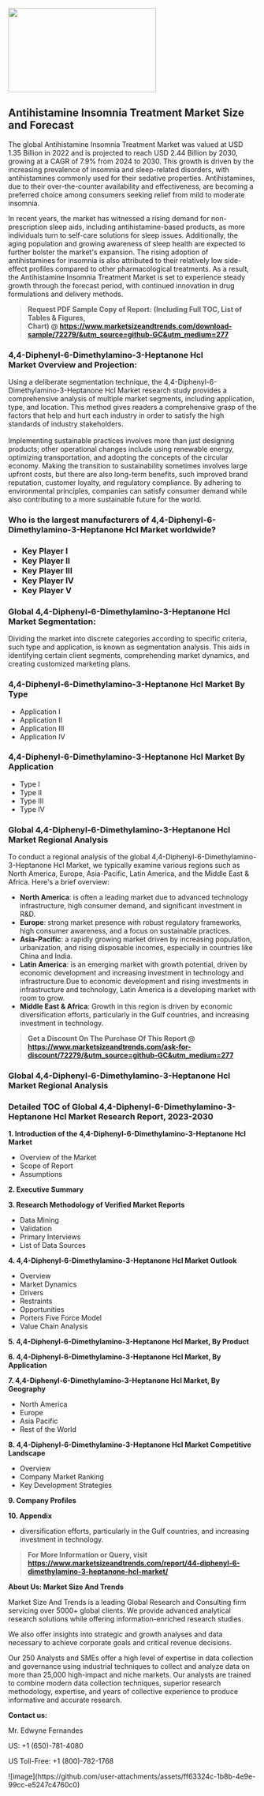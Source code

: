 <p><img class="alignnone size-medium wp-image-20088" src="https://ffe5etoiles.com/wp-content/uploads/2024/12/MST1-300x171.png" alt="" width="300" height="171" /></p><h2>Antihistamine Insomnia Treatment Market Size and Forecast</h2><p>The global Antihistamine Insomnia Treatment Market was valued at USD 1.35 Billion in 2022 and is projected to reach USD 2.44 Billion by 2030, growing at a CAGR of 7.9% from 2024 to 2030. This growth is driven by the increasing prevalence of insomnia and sleep-related disorders, with antihistamines commonly used for their sedative properties. Antihistamines, due to their over-the-counter availability and effectiveness, are becoming a preferred choice among consumers seeking relief from mild to moderate insomnia.</p><p>In recent years, the market has witnessed a rising demand for non-prescription sleep aids, including antihistamine-based products, as more individuals turn to self-care solutions for sleep issues. Additionally, the aging population and growing awareness of sleep health are expected to further bolster the market's expansion. The rising adoption of antihistamines for insomnia is also attributed to their relatively low side-effect profiles compared to other pharmacological treatments. As a result, the Antihistamine Insomnia Treatment Market is set to experience steady growth through the forecast period, with continued innovation in drug formulations and delivery methods.</p></p><blockquote id="" class=""><strong>Request PDF Sample Copy of Report: (Including Full TOC, List of Tables &amp; Figures, Chart)&nbsp;@&nbsp;<strong><a href="https://www.marketsizeandtrends.com/download-sample/72279/&utm_source=github-GC&utm_medium=277" target="_blank">https://www.marketsizeandtrends.com/download-sample/72279/&utm_source=github-GC&utm_medium=277</a></strong></strong></blockquote><h3 id="" class="">4,4-Diphenyl-6-Dimethylamino-3-Heptanone Hcl Market&nbsp;Overview and Projection:</h3><p id="" class="">Using a deliberate segmentation technique, the 4,4-Diphenyl-6-Dimethylamino-3-Heptanone Hcl Market research study provides a comprehensive analysis of multiple market segments, including application, type, and location. This method gives readers a comprehensive grasp of the factors that help and hurt each industry in order to satisfy the high standards of industry stakeholders. <br /> <br />Implementing sustainable practices involves more than just designing products; other operational changes include using renewable energy, optimizing transportation, and adopting the concepts of the circular economy. Making the transition to sustainability sometimes involves large upfront costs, but there are also long-term benefits, such improved brand reputation, customer loyalty, and regulatory compliance. By adhering to environmental principles, companies can satisfy consumer demand while also contributing to a more sustainable future for the world.</p><h3 id="" class="">Who is the largest manufacturers of&nbsp;4,4-Diphenyl-6-Dimethylamino-3-Heptanone Hcl Market worldwide?</h3><h3 class=""><p><ul><li>Key Player I </li><li> Key Player II </li><li> Key Player III </li><li> Key Player IV </li><li> Key Player V</li></ul></p></h3><h3 id="" class="">Global&nbsp;4,4-Diphenyl-6-Dimethylamino-3-Heptanone Hcl Market Segmentation:</h3><p id="" class="">Dividing the market into discrete categories according to specific criteria, such type and application, is known as segmentation analysis. This aids in identifying certain client segments, comprehending market dynamics, and creating customized marketing plans.</p><h3 id="" class="">4,4-Diphenyl-6-Dimethylamino-3-Heptanone Hcl Market&nbsp;By Type</h3><p><p><ul><li>Application I</li><li> Application II</li><li> Application III</li><li> Application IV</p></li></ul></p></p><h3 id="" class="">4,4-Diphenyl-6-Dimethylamino-3-Heptanone Hcl Market&nbsp;By Application</h3><p class=""><p><ul><li>Type I</li><li> Type II</li><li> Type III</li><li> Type IV</li></ul></p></p><h3 id="" class="">Global 4,4-Diphenyl-6-Dimethylamino-3-Heptanone Hcl Market Regional Analysis</h3><p id="" class="">To conduct a regional analysis of the global 4,4-Diphenyl-6-Dimethylamino-3-Heptanone Hcl Market, we typically examine various regions such as North America, Europe, Asia-Pacific, Latin America, and the Middle East &amp; Africa. Here's a brief overview:</p><ul><li><strong>North America</strong>: is often a leading market due to advanced technology infrastructure, high consumer demand, and significant investment in R&amp;D.</li><li><strong>Europe</strong>: strong market presence with robust regulatory frameworks, high consumer awareness, and a focus on sustainable practices.</li><li><strong>Asia-Pacific</strong>: a rapidly growing market driven by increasing population, urbanization, and rising disposable incomes, especially in countries like China and India.</li><li><strong>Latin America</strong>: is an emerging market with growth potential, driven by economic development and increasing investment in technology and infrastructure.Due to economic development and rising investments in infrastructure and technology, Latin America is a developing market with room to grow.</li><li><strong>Middle East &amp; Africa</strong>: Growth in this region is driven by economic diversification efforts, particularly in the Gulf countries, and increasing investment in technology.</li></ul><blockquote id="" class=""><strong>Get a Discount On The Purchase Of This Report @ <strong><a href="https://www.marketsizeandtrends.com/ask-for-discount/72279/&utm_source=github-GC&utm_medium=277" target="_blank">https://www.marketsizeandtrends.com/ask-for-discount/72279/&utm_source=github-GC&utm_medium=277</a></strong></strong></blockquote><h3 id="" class="">Global 4,4-Diphenyl-6-Dimethylamino-3-Heptanone Hcl Market Regional Analysis</h3><h3 id="" class="">Detailed TOC of Global 4,4-Diphenyl-6-Dimethylamino-3-Heptanone Hcl Market Research Report, 2023-2030</h3><p id="" class=""><strong>1. Introduction of the 4,4-Diphenyl-6-Dimethylamino-3-Heptanone Hcl Market</strong></p><ul><li>Overview of the Market</li><li>Scope of Report</li><li>Assumptions</li></ul><p id="" class=""><strong>2. Executive Summary</strong></p><p id="" class=""><strong>3. Research Methodology of Verified Market Reports</strong></p><ul><li>Data Mining</li><li>Validation</li><li>Primary Interviews</li><li>List of Data Sources</li></ul><p id="" class=""><strong>4. 4,4-Diphenyl-6-Dimethylamino-3-Heptanone Hcl Market Outlook</strong></p><ul><li>Overview</li><li>Market Dynamics</li><li>Drivers</li><li>Restraints</li><li>Opportunities</li><li>Porters Five Force Model</li><li>Value Chain Analysis</li></ul><p id="" class=""><strong>5. 4,4-Diphenyl-6-Dimethylamino-3-Heptanone Hcl Market, By Product</strong></p><p id="" class=""><strong>6. 4,4-Diphenyl-6-Dimethylamino-3-Heptanone Hcl Market, By Application</strong></p><p id="" class=""><strong>7. 4,4-Diphenyl-6-Dimethylamino-3-Heptanone Hcl Market, By Geography</strong></p><ul><li>North America</li><li>Europe</li><li>Asia Pacific</li><li>Rest of the World</li></ul><p id="" class=""><strong>8. 4,4-Diphenyl-6-Dimethylamino-3-Heptanone Hcl Market Competitive Landscape</strong></p><ul><li>Overview</li><li>Company Market Ranking</li><li>Key Development Strategies</li></ul><p id="" class=""><strong>9. Company Profiles</strong></p><p id="" class=""><strong>10. Appendix</strong></p><ul><li>diversification efforts, particularly in the Gulf countries, and increasing investment in technology.</li></ul><blockquote id="" class=""><strong>For More Information or Query, visit <strong><strong><a href="https://www.marketsizeandtrends.com/report/44-diphenyl-6-dimethylamino-3-heptanone-hcl-market/" target="_blank">https://www.marketsizeandtrends.com/report/44-diphenyl-6-dimethylamino-3-heptanone-hcl-market/</a></strong></strong></strong></blockquote><p id="" class=""><strong>About Us: Market Size And Trends</strong></p><p id="" class="">Market Size And Trends is a leading Global Research and Consulting firm servicing over 5000+ global clients. We provide advanced analytical research solutions while offering information-enriched research studies.</p><p id="" class="">We also offer insights into strategic and growth analyses and data necessary to achieve corporate goals and critical revenue decisions.</p><p id="" class="">Our 250 Analysts and SMEs offer a high level of expertise in data collection and governance using industrial techniques to collect and analyze data on more than 25,000 high-impact and niche markets. Our analysts are trained to combine modern data collection techniques, superior research methodology, expertise, and years of collective experience to produce informative and accurate research.</p><p id="" class=""><strong>Contact us:</strong></p><p id="" class="">Mr. Edwyne Fernandes</p><p id="" class="">US: +1 (650)-781-4080</p><p id="" class="">US Toll-Free: +1 (800)-782-1768</p>
![image](https://github.com/user-attachments/assets/ff63324c-1b8b-4e9e-99cc-e5247c4760c0)
